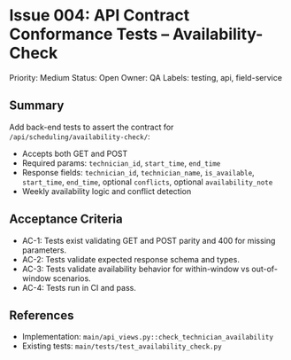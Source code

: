 # Issue 004: API Contract Conformance Tests – Availability-Check

Priority: Medium
Status: Open
Owner: QA
Labels: testing, api, field-service

## Summary
Add back-end tests to assert the contract for `/api/scheduling/availability-check/`:
- Accepts both GET and POST
- Required params: `technician_id`, `start_time`, `end_time`
- Response fields: `technician_id`, `technician_name`, `is_available`, `start_time`, `end_time`, optional `conflicts`, optional `availability_note`
- Weekly availability logic and conflict detection

## Acceptance Criteria
- AC-1: Tests exist validating GET and POST parity and 400 for missing parameters.
- AC-2: Tests validate expected response schema and types.
- AC-3: Tests validate availability behavior for within-window vs out-of-window scenarios.
- AC-4: Tests run in CI and pass.

## References
- Implementation: `main/api_views.py::check_technician_availability`
- Existing tests: `main/tests/test_availability_check.py`
